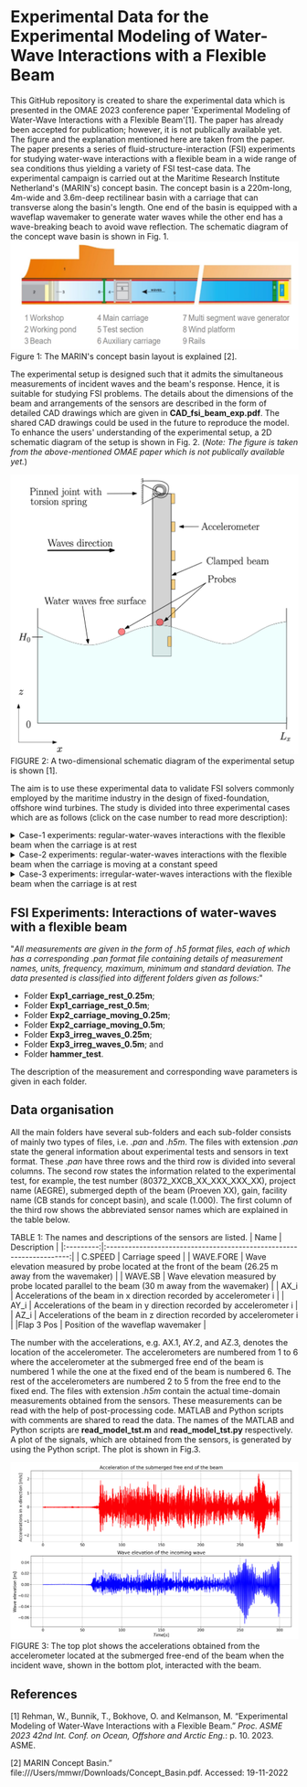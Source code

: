 # Experimental Data for the Experimental Modeling of Water-Wave Interactions with a Flexible Beam

This GitHub repository is created to share the experimental data which is presented in the OMAE 2023 conference paper 'Experimental Modeling of Water-Wave Interactions with a Flexible Beam'[1]. The paper has already been accepted for publication; however, it is not publically available yet. The figure and the explanation mentioned here are taken from the paper. The paper presents a series of fluid-structure-interaction (FSI) experiments for studying water-wave interactions with a flexible beam in a wide range of sea conditions thus yielding a variety of FSI test-case data. The experimental campaign is carried out at the Maritime Research Institute Netherland's (MARIN's) concept basin. The concept basin is a 220m-long, 4m-wide and 3.6m-deep rectilinear basin with a carriage that can transverse along the basin's length. One end of the basin is equipped with a waveflap wavemaker to generate water waves while the other end has a wave-breaking beach to avoid wave reflection. The schematic diagram of the concept wave basin is shown in Fig. 1.
![My Image](concept_wavetank.png)
Figure 1: The MARIN's concept basin layout is explained [2].

The experimental setup is designed such that it admits the simultaneous measurements of incident waves and the beam's response. Hence, it is suitable for studying FSI problems. The details about the dimensions of the beam and arrangements of the sensors are described in the form of detailed CAD drawings which are given in **CAD_fsi_beam_exp.pdf**. The shared CAD drawings could be used in the future to reproduce the model. To enhance the users' understanding of the experimental setup, a 2D schematic diagram of the setup is shown in Fig. 2. (*Note: The figure is taken from the above-mentioned OMAE paper which is not publically available yet.*)

![My Image](beam_exp_setup.png)
FIGURE 2: A two-dimensional schematic diagram of the experimental setup is shown [1].

The aim is to use these experimental data to validate FSI solvers commonly employed by the maritime industry in the design of fixed-foundation, offshore wind turbines. The study is divided into three experimental cases which are as follows (click on the case number to read more description):

<details>

<summary>Case-1 experiments: regular-water-waves interactions with the flexible beam when the carriage is at rest </summary>

- "*Experimental Case 1 concerns interactions of regular waves with the flexible beam when the carriage is at rest; studying this case will facilitate the validation of linear FSI solvers in the non-resonant regime, since the non-linear dynamic response of beam is not excited by the incident-wave frequencies. This experimental case is further divided into two subcases corresponding to different submerged beam lengths. Subcases 1 and 2 respectively have *0.25m* and *0.5m* of the beam submerged*"[1]. 

</details>

<details>

<summary>Case-2 experiments: regular-water-waves interactions with the flexible beam when the carriage is moving at a constant speed</summary>

- "*Experimental Case 2 concerns interactions with the flexible beam when the carriage is moving at a constant speed. Moving the carriage changes the frequency of encounter between beam and waves, so that the dynamic response of the beam and its interaction with water waves, particularly at the onset of
resonance, can be studied. By changing the steepness of the regular waves, both linear and nonlinear FSI solvers can be validated. This experimental case is further divided into two subcases corresponding to different submerged beam lengths. Subcases 1 and 2 respectively have *0.25m* and *0.5m* of the beam submerged*"[1].

</details>

<details>

<summary>Case-3 experiments: irregular-water-waves interactions with the flexible beam when the carriage is at rest</summary>

- "*Experimental Case 3 concerns steep, irregular-wave interactions with the flexible beam when the carriage is at rest. This is the most complex case and is designed to yield data on structural dynamics due to nonlinear wave-loading processes related to steep and breaking waves. This case will help to validate the high-fidelity FSI solvers*"[1]. 

</details>


## FSI Experiments: Interactions of water-waves with a flexible beam

"*All measurements are given in the form of *.h5* format files, each of which has a corresponding *.pan* format file containing details of measurement names, units, frequency, maximum, minimum and standard deviation. The data presented is classified into different folders given as follows:*" 

- Folder **Exp1_carriage_rest_0.25m**; 
- Folder **Exp1_carriage_rest_0.5m**; 
- Folder **Exp2_carriage_moving_0.25m**; 
- Folder **Exp2_carriage_moving_0.5m**; 
- Folder **Exp3_irreg_waves_0.25m**; 
- Folder **Exp3_irreg_waves_0.5m**; and 
- Folder **hammer_test**.

The description of the measurement and corresponding wave parameters is given in each folder. 

## Data organisation

All the main folders have several sub-folders and each sub-folder consists of mainly two types of files, i.e. *.pan* and *.h5m*. The files with extension *.pan* state the general information about experimental tests and sensors in text format. These *.pan* have three rows and the third row is divided into several columns. The second row states the information related to the experimental test, for example, the test number (80372\_XXCB\_XX\_XXX\_XXX\_XX), project name (AEGRE), submerged depth of the beam (Proeven XX), gain, facility name (CB stands for concept basin), and scale (1.000). The first column of the third row shows the abbreviated sensor names which are explained in the table below.

TABLE 1: The names and descriptions of the sensors are listed.
|    Name   |                              Description                             |
|:---------:|:--------------------------------------------------------------------:|
|  C.SPEED  |                            Carriage speed                            |
| WAVE.FORE |   Wave elevation measured by probe located at the front of the beam (26.25 m away from the wavemaker)  |
|  WAVE.SB  |     Wave elevation measured by probe located parallel to the beam (30 m away from the wavemaker)   |
|    AX_i   | Accelerations of the beam in x direction recorded by accelerometer i |
|    AY_i   | Accelerations of the beam in y direction recorded by accelerometer i |
|    AZ_i   | Accelerations of the beam in z direction recorded by accelerometer i |
|Flap 3 Pos | Position of the waveflap wavemaker                                   |

The number with the accelerations, e.g. AX.1, AY.2, and AZ.3, denotes the location of the accelerometer. The accelerometers are numbered from 1 to 6 where the accelerometer at the submerged free end of the beam is numbered 1 while the one at the fixed end of the beam is numbered 6. The rest of the accelerometers are numbered 2 to 5 from the free end to the fixed end. The files with extension *.h5m* contain the actual time-domain measurements obtained from the sensors. These measurements can be read with the help of post-processing code. MATLAB and Python scripts with comments are shared to read the data. The names of the MATLAB and Python scripts are **read_model_tst.m** and **read_model_tst.py** respectively. A plot of the signals, which are obtained from the sensors, is generated by using the Python script. The plot is shown in Fig.3.

![My Image](acc_vs_wave.png)
FIGURE 3: The top plot shows the accelerations obtained from the accelerometer located at the submerged free-end of the beam when the incident wave, shown in the bottom plot, interacted with the beam.

## References
[1] Rehman, W., Bunnik, T., Bokhove, O. and Kelmanson, M. “Experimental Modeling of Water-Wave Interactions with a Flexible Beam.” *Proc. ASME 2023 42nd Int. Conf. on Ocean, Offshore and Arctic Eng.*: p. 10. 2023. ASME.

[2] MARIN Concept Basin.” file:///Users/mmwr/Downloads/Concept_Basin.pdf. Accessed: 19-11-2022
